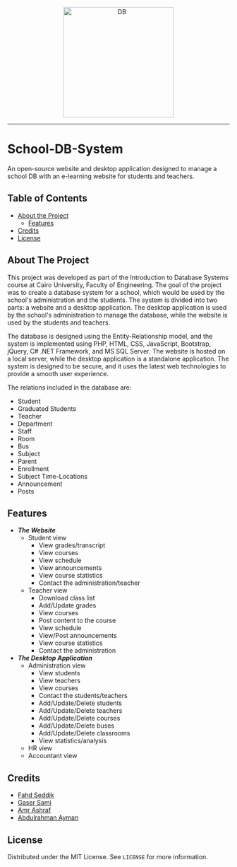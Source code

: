 <p align="center">

  <img src="https://user-images.githubusercontent.com/62207434/226063789-3427e89a-a25a-4ecf-813e-cbdb9dfd7f98.png" alt="DB" width="250"/>

</p>

<hr>


# School-DB-System
An open-source website and desktop application designed to manage a school DB with an e-learning website for students and teachers.

## Table of Contents
- [About the Project](#about-the-project)
    - [Features](#features)
- [Credits](#credits)
- [License](#license)

## About The Project
This project was developed as part of the Introduction to Database Systems course at Cairo University, Faculty of Engineering. The goal of the project was to create a database system for a school, which would be used by the school's administration and the students. The system is divided into two parts: a website and a desktop application. The desktop application is used by the school's administration to manage the database, while the website is used by the students and teachers.

The database is designed using the Entity-Relationship model, and the system is implemented using PHP, HTML, CSS, JavaScript, Bootstrap, jQuery, C# .NET Framework, and MS SQL Server. The website is hosted on a local server, while the desktop application is a standalone application. The system is designed to be secure, and it uses the latest web technologies to provide a smooth user experience.

The relations included in the database are:
- Student
- Graduated Students
- Teacher
- Department
- Staff
- Room
- Bus
- Subject
- Parent
- Enrollment
- Subject Time-Locations
- Announcement
- Posts

## Features
- ***The Website***
    - Student view
        - View grades/transcript
        - View courses
        - View schedule
        - View announcements
        - View course statistics
        - Contact the administration/teacher
    - Teacher view
        - Download class list
        - Add/Update grades
        - View courses
        - Post content to the course
        - View schedule
        - View/Post announcements
        - View course statistics
        - Contact the administration
- ***The Desktop Application***
    - Administration view
        - View students
        - View teachers
        - View courses
        - Contact the students/teachers
        - Add/Update/Delete students
        - Add/Update/Delete teachers
        - Add/Update/Delete courses
        - Add/Update/Delete buses
        - Add/Update/Delete classrooms
        - View statistics/analysis
    - HR view
    - Accountant view
## Credits
- [Fahd Seddik](https://github.com/FahdSeddik)
- [Gaser Sami](https://github.com/gaserSami)
- [Amr Ashraf](https://github.com/amrashraf2001)
- [Abdulrahman Ayman](https://github.com/AbdulrahmanEl-Bedewy)

## License
Distributed under the MIT License. See `LICENSE` for more information.
